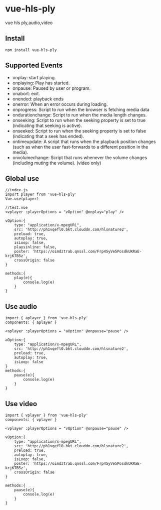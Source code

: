 # vue-hls-ply

vue hls ply,audio,video

## Install

```
npm install vue-hls-ply
```

## Supported Events

- onplay: start playing.
- onplaying: Play has started.
- onpause: Paused by user or program.
- onabort: exit.
- onended: playback ends
- onerror: When an error occurs during loading.
- onprogress: Script to run when the browser is fetching media data
- ondurationchange: Script to run when the media length changes.
- onseeking: Script to run when the seeking property is set to true (indicating that seeking is active).
- onseeked: Script to run when the seeking property is set to false (indicating that a seek has ended).
- ontimeupdate: A script that runs when the playback position changes (such as when the user fast-forwards to a different position in the media).
- onvolumechange: Script that runs whenever the volume changes (including muting the volume). (video only)

## Global use

```
//index.js
import player from 'vue-hls-ply'
Vue.use(player)

//test.vue
<vplayer :playerOptions = "vOption" @onplay="play" />

vOption:{
    type: "application/x-mpegURL",
    src: 'http://ph1vqefl0.bkt.clouddn.com/hlsnature2',
    preload: true,
    autoplay: true,
    isLoop: false,
    playsinline: false,
    poster: 'https://oimdztrab.qnssl.com/Frp4SyVe5PosdkUKRaE-krjK7B5z',
    crossOrigin: false
}

methods:{
    play(e){
        console.log(e)
    }
}
```

## Use audio

```
import { aplayer } from 'vue-hls-ply'
components: { aplayer }

<aplayer :playerOptions = "aOption" @onpause="pause" />

aOption:{
    type: "application/x-mpegURL",
    src: 'http://ph1vqefl0.bkt.clouddn.com/hlsnature2',
    preload: true,
    autoplay: true,
    isLoop: false
}
methods:{
    pause(e){
        console.log(e)
    }
}
```

## Use video

```
import { vplayer } from 'vue-hls-ply'
components: { vplayer }

<vplayer :playerOptions = "vOption" @onpause="pause" />

vOption:{
    type: "application/x-mpegURL",
    src: 'http://ph1vqefl0.bkt.clouddn.com/hlsnature2',
    preload: true,
    autoplay: true,
    isLoop: false,
    poster: 'https://oimdztrab.qnssl.com/Frp4SyVe5PosdkUKRaE-krjK7B5z',
    crossOrigin: false
}

methods:{
    pause(e){
        console.log(e)
    }
}
```
